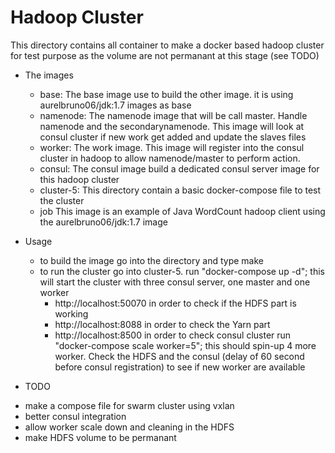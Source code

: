 # Hadoop Cluster

This directory contains all container to make a docker based hadoop cluster for test purpose as the volume are not permanant at this stage (see TODO)

* The images
  - base:
  The base image use to build the other image. it is using aurelbruno06/jdk:1.7 images as base
  - namenode:
  The namenode image that will be call master. Handle namenode and the secondarynamenode. This image will look at consul cluster if new work get added and update the slaves files
  - worker:
  The work image. This image will register into the consul cluster in hadoop to allow namenode/master to perform action.
  - consul:
  The consul image build a dedicated consul server image for this hadoop cluster
  - cluster-5:
  This directory contain a basic docker-compose file to test the cluster
  - job
  This image is an example of Java WordCount hadoop client using the aurelbruno06/jdk:1.7 image

* Usage
  - to build the image
  go into the directory and type make
  - to run the cluster
  go into cluster-5.
  run "docker-compose up -d"; this will start the cluster with three consul server, one master and one worker
  	- http://localhost:50070 in order to check if the HDFS part is working
  	- http://localhost:8088 in order to check the Yarn part
	- http://localhost:8500 in order to check consul cluster 
  run "docker-compose scale worker=5"; this should spin-up 4 more worker. Check the HDFS and the consul (delay of 60 second before consul registration) to see if new worker are available

* TODO
 - make a compose file for swarm cluster using vxlan
 - better consul integration
 - allow worker scale down and cleaning in the HDFS
 - make HDFS volume to be permanant
